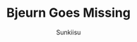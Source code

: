 ---
media: "images/rounds/round_2/bjeurn_goes_missing.png"
media_type: image
title: Bjeurn Goes Missing
author: Sunkiisu
desc: After venturing too far from the colony, Bjeurn Suez relays that he won't be able to make it back without help.
---